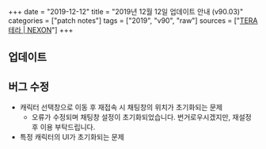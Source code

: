 +++
date = "2019-12-12"
title = "2019년 12월 12일 업데이트 안내 (v90.03)"
categories = ["patch notes"]
tags = ["2019", "v90", "raw"]
sources = ["[TERA 테라 | NEXON](http://tera.nexon.com/news/update/view.aspx?n4articlesn=420)"]
+++

## 업데이트

## 버그 수정

- 캐릭터 선택창으로 이동 후 재접속 시 채팅창의 위치가 초기화되는 문제
  - 오류가 수정되며 채팅창 설정이 초기화되었습니다. 번거로우시겠지만, 재설정 후 이용 부탁드립니다.
- 특정 캐릭터의 UI가 초기화되는 문제
